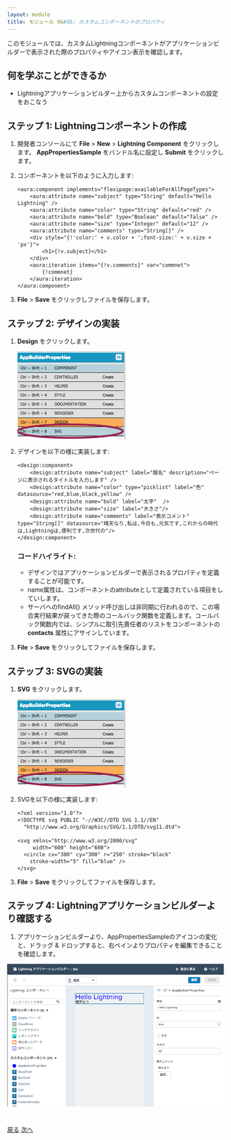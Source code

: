 ```yaml
---
layout: module
title: モジュール 9&#58; カスタムコンポーネントのプロパティ
---
```


このモジュールでは、カスタムLightningコンポーネントがアプリケーションビルダーで表示された際のプロパティやアイコン表示を確認します。

## 何を学ぶことができるか

- Lightningアプリケーションビルダー上からカスタムコンポーネントの設定をおこなう

## ステップ 1: Lightningコンポーネントの作成

1. 開発者コンソールにて **File** > **New** > **Lightning Component** をクリックします。 **AppPropertiesSample** をバンドル名に設定し **Submit** をクリックします。

2. コンポーネントを以下のように入力します:

    ```
    <aura:component implements="flexipage:availableForAllPageTypes">
        <aura:attribute name="subject" type="String" default="Hello Lightning" />
        <aura:attribute name="color" type="String" default="red" />
        <aura:attribute name="bold" type="Boolean" default="false" />
        <aura:attribute name="size" type="Integer" default="12" />
        <aura:attribute name="comments" type="String[]" />
        <div style="{!'color:' + v.color + ';font-size:' + v.size + 'px'}">
    	    <h1>{!v.subject}</h1>
        </div>
        <aura:iteration items="{!v.comments}" var="commnet">
            {!commnet}
        </aura:iteration>
    </aura:component>
    ```

1.  **File** > **Save** をクリックしファイルを保存します。


## ステップ 2: デザインの実装

1. **Design** をクリックします。

    ![](images/component-design.png)

1. デザインを以下の様に実装します:

    ```
    <design:component>
        <design:attribute name="subject" label="題名" description="ページに表示されるタイトルを入力します" />
        <design:attribute name="color" type="picklist" label="色" datasource="red,blue,black,yellow" />
        <design:attribute name="bold" label="太字"  />
        <design:attribute name="size" label="大きさ"/>
    	<design:attribute name="comments" label="表示コメント" type="String[]" datasource="晴天なり,私は,今日も,元気です,これからの時代は,Lightningは,便利です,次世代の"/>
    </design:component>
    ```

    ### コードハイライト:
    - デザインではアプリケーションビルダーで表示されるプロパティを定義することが可能です。
    - name属性は、コンポーネントのattributeとして定義されている項目をしていします。
    - サーバへのfindAll() メソッド呼び出しは非同期に行われるので、この場合実行結果が戻ってきた際のコールバック関数を定義します。コールバック関数内では、シンプルに取引先責任者のリストをコンポーネントの **contacts** 属性にアサインしています。

1. **File** > **Save** をクリックしてファイルを保存します。

## ステップ 3: SVGの実装

1. **SVG** をクリックします。

    ![](images/component-svg.png)

1. SVGを以下の様に実装します:

    ```
    <?xml version="1.0"?>
    <!DOCTYPE svg PUBLIC "-//W3C//DTD SVG 1.1//EN"
      "http://www.w3.org/Graphics/SVG/1.1/DTD/svg11.dtd">

    <svg xmlns="http://www.w3.org/2000/svg"
         width="600" height="600">
      <circle cx="300" cy="300" r="250" stroke="black"
        stroke-width="5" fill="blue" />
    </svg>
    ```
1. **File** > **Save** をクリックしてファイルを保存します。

## ステップ 4: Lightningアプリケーションビルダーより確認する

1. アプリケーションビルダーより、AppPropertiesSampleのアイコンの変化と、ドラッグ & ドロップすると、右ペインよりプロパティを編集できることを確認します。

![Lightning Component Design](images/component-design-svg.png)

<div class="row" style="margin-top:40px;">
<div class="col-sm-12">
<a href="swho-custom-component.html" class="btn btn-default"><i class="glyphicon glyphicon-chevron-left"></i> 戻る</a>
<a href="next.html" class="btn btn-default pull-right">次へ <i class="glyphicon glyphicon-chevron-right"></i></a>
</div>
</div>
